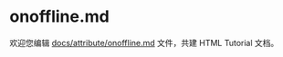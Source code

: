 onoffline.md
===

欢迎您编辑 <a target="__blank" href="https://github.com/jaywcjlove/html-tutorial/blob/main/docs/attribute/onoffline.md">docs/attribute/onoffline.md</a> 文件，共建 HTML Tutorial 文档。